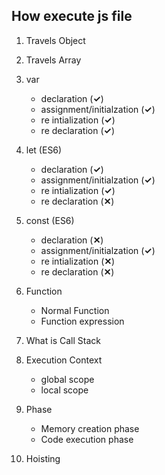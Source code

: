 ## How execute js file

1. Travels Object
2. Travels Array
3. var
   - declaration (**✓**)
   - assignment/initialzation (**✓**)
   - re intialization (**✓**)
   - re declaration (**✓**)

4. let (ES6)
   - declaration (**✓**)
   - assignment/initialzation (**✓**)
   - re intialization (**✓**)
   - re declaration (**✕**)

5. const (ES6)
   - declaration (**✕**)
   - assignment/initialzation (**✓**)
   - re intialization (**✕**)
   - re declaration (**✕**)

6. Function
   - Normal Function
   - Function expression

7. What is Call Stack

8. Execution Context
   - global scope
   - local scope

9. Phase
   - Memory creation phase
   - Code execution phase

10. Hoisting